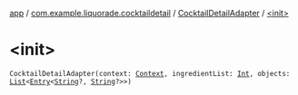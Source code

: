 [app](../../index.md) / [com.example.liquorade.cocktaildetail](../index.md) / [CocktailDetailAdapter](index.md) / [&lt;init&gt;](./-init-.md)

# &lt;init&gt;

`CocktailDetailAdapter(context: `[`Context`](https://developer.android.com/reference/android/content/Context.html)`, ingredientList: `[`Int`](https://kotlinlang.org/api/latest/jvm/stdlib/kotlin/-int/index.html)`, objects: `[`List`](https://kotlinlang.org/api/latest/jvm/stdlib/kotlin.collections/-list/index.html)`<`[`Entry`](https://kotlinlang.org/api/latest/jvm/stdlib/kotlin.collections/-map/-entry/index.html)`<`[`String`](https://kotlinlang.org/api/latest/jvm/stdlib/kotlin/-string/index.html)`?, `[`String`](https://kotlinlang.org/api/latest/jvm/stdlib/kotlin/-string/index.html)`?>>)`